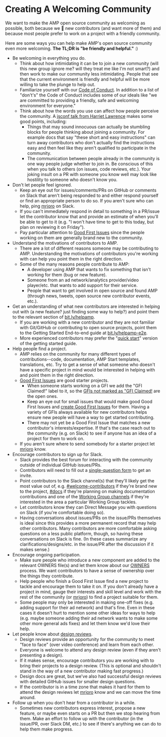 # Creating A Welcoming Community

We want to make the AMP open source community as welcoming as possible, both because we :sparkling_heart: new contributors (and want more of them) and because most people prefer to work on a project with a friendly community.

Here are some ways you can help make AMP's open source community even more welcoming. **The TL;DR is "be friendly and helpful."** :)

-   Be welcoming in everything you do.
    -   Think about how intimidating it can be to join a new community (will this new group ignore me? will they treat me like I'm not smart?) and then work to make our community less intimidating. People that see that the current environment is friendly and helpful will be more willing to take the plunge to help out.
    -   Familiarize yourself with our [Code of Conduct](https://github.com/ampproject/meta/blob/main/CODE_OF_CONDUCT.md). In addition to a list of "don't's" the Code of Conduct includes some of our ideals like "we are committed to providing a friendly, safe and welcoming environment for everyone."
    -   Think about how the words you use can affect how people perceive the community. A [jsconf talk from Harriet Lawrence](https://www.youtube.com/watch?v=WGE3-aBR4i8) makes some good points, including:
        -   Things that may sound innocuous can actually be stumbling blocks for people thinking about joining a community. For example docs that say "these short and easy instructions" can turn away contributors who don't actually find the instructions easy and then feel like they aren't qualified to participate in the community.
        -   The communication between people already in the community is one way people judge whether to join in. Be conscious of this when you talk to others (on issues, code reviews, etc.). Your joking insult on a PR with someone you know well may look like hostility to someone who doesn't know you.
-   Don't let people feel ignored.
    -   Keep an eye out for issues/comments/PRs on GitHub or comments on Slack that aren't being responded to and either respond yourself or find an appropriate person to do so. If you aren't sure who can help, ping [mrjoro](https://amphtml.slack.com/threads/team/mrjoro) on Slack.
    -   If you can't immediately respond in detail to something in a PR/issue let the contributor know that and provide an estimate of when you'll be able to get to it (e.g. "I won't have time to get to this today, but plan on reviewing it on Friday").
    -   Pay particular attention to [Good First Issues](https://github.com/ampproject/amphtml/labels/good%20first%20issue) since the people working on them are generally brand new to the community.
-   Understand the motivations of contributors to AMP.
    -   There are a lot of different reasons someone may be contributing to AMP. Understanding the motivations of contributors you're working with can help you point them in the right direction.
    -   Some of the many reasons people contribute to AMP:
        -   A developer using AMP that wants to fix something that isn't working for them (bug or new feature).
        -   Someone from an ad network/analytics provider/video player/etc. that wants to add support for their service.
        -   People that want to get involved in open source and found AMP (through news, tweets, open source new contributor events, etc.).
-   Get an understanding of what new contributors are interested in helping out with (a new feature? just finding some way to help?) and point them to the relevant section of [bit.ly/helpamp](https://bit.ly/helpamp).
    -   If you are working with a new contributor and they are not familiar with Git/GitHub or contributing to open source projects, point them to the Getting Started End-to-end guide at [bit.ly/helpamp-e2e](https://bit.ly/helpamp-e2e).
    -   More experienced contributors may prefer the "[quick start](https://github.com/ampproject/amphtml/blob/main/docs/getting-started-quick.md)" version of the getting started guide.
-   Help people find a project.
    -   AMP relies on the community for many different types of contributions--code, documentation, AMP Start templates, translations, etc. Try to get a sense of what someone who doesn't have a specific project in mind would be interested in helping with and point them in the right direction.
    -   [Good First Issues](https://github.com/ampproject/amphtml/labels/good%20first%20issue) are good starter projects.
        -   When someone starts working on a GFI we add the "GFI Claimed!" label to it, so the [GFIs not marked as "GFI Claimed!](https://github.com/ampproject/amphtml/issues?utf8=%E2%9C%93&q=is%3Aopen%20label%3A%22good%20first%20issue%22%20-label%3A%22GFI%20Claimed!%22) are the open ones.
        -   Keep an eye out for small issues that would make good Good First Issues and [create Good First Issues](https://github.com/ampproject/amphtml/blob/main/docs/creating-good-first-issues.md) for them. Having a variety of GFIs always available for new contributors helps ensure new people will have a way to get started contributing.
        -   There may not yet be a Good First Issue that matches a new contributor's interests/expertise. If that's the case reach out to the community (e.g. on Slack) to see if anyone has an idea of a project for them to work on.
    -   If you aren't sure where to send somebody for a starter project let [mrjoro](https://amphtml.slack.com/threads/team/mrjoro) know.
-   Encourage contributors to sign up for Slack.
    -   Slack provides the best forum for interacting with the community outside of individual GitHub issues/PRs.
    -   Contributors will need to fill out a [single-question form](https://docs.google.com/forms/d/1wAE8w3K5preZnBkRk-MD1QkX8FmlRDxd_vs4bFSeJlQ/viewform?fbzx=4406980310789882877) to get an invite.
    -   Point contributors to the Slack channel(s) that they'll likely get the most value out of, e.g. [#welcome-contributors](https://amphtml.slack.com/messages/C432AFMFE/) if they're brand new to the project, [#docs](https://amphtml.slack.com/messages/C3AU36BM0/) if they're planning on making documentation contributions and one of the [Working Group channels](https://github.com/ampproject/meta/tree/main/working-groups) if they're interested in the area a particular Working Group tackles.
    -   Let contributors know they can Direct Message you with questions on Slack (if you're comfortable doing so).
    -   Having conversations about issues/PRs on the issue/PRs themselves is ideal since this provides a more permanent record that may help other contributors. Many contributors are more comfortable asking questions on a less public platform, though, so having these conversations on Slack is fine. (In these cases summarize any clarifications/designs/etc. in the issue/PR after the discussion if it makes sense.)
-   Encourage ongoing participation.
    -   Make sure people who introduce a new component are added to the relevant OWNERS file(s) and let them know about our [OWNERS](https://github.com/ampproject/amphtml/blob/main/docs/code-ownership.md) process. We want contributors to have a sense of ownership over the things they contribute.
    -   Help people who finish a Good First Issue find a new project to tackle and encourage them to take it on. If you don't already have a project in mind, gauge their interests and skill level and work with the rest of the community (or [mrjoro](https://amphtml.slack.com/threads/team/mrjoro)) to find a project suitable for them.
    -   Some people may only be interested in making one-off fixes (e.g. adding support for their ad network) and that's fine. Even in these cases it doesn't hurt to mention some other ideas for ways to help (e.g. maybe someone adding their ad network wants to make some other more general ads fixes) and let them know we'd love their help.
-   Let people know about [design reviews](design-reviews.md).
    -   Design reviews provide an opportunity for the community to meet "face to face" (over video conference) and learn from each other.
    -   Everyone is welcome to attend any design review (even if they aren't presenting a design).
    -   If it makes sense, encourage contributors you are working with to bring their projects to a design review. (This is optional and shouldn't stand in the way of a new contributor making fast progress.)
    -   Design docs are great, but we've also had successful design reviews with detailed GitHub issues for smaller design questions.
    -   If the contributor is in a time zone that makes it hard for them to attend the design reviews let [mrjoro](https://amphtml.slack.com/threads/team/mrjoro) know and we can move the time around.
-   Follow up when you don't hear from a contributor in a while.
    -   Sometimes new contributors express interest, propose a new feature, or maybe even starts on a PR but then we stop hearing from them. Make an effort to follow up with the contributor (in the issue/PR, over Slack DM, etc.) to see if there's anything we can do to help them make progress.
